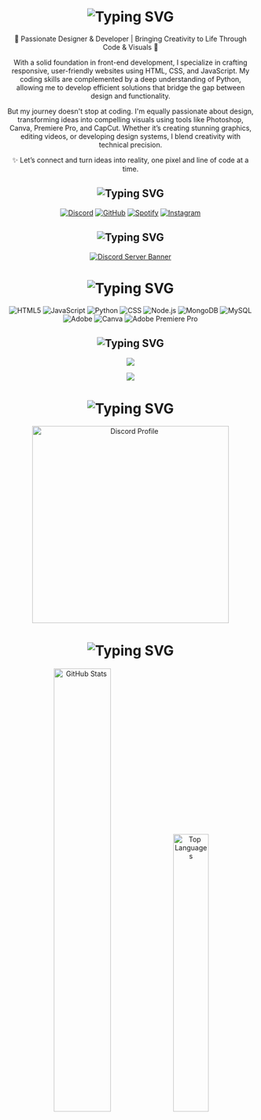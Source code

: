 <div align="center">
  <!-- About Me Section (Animated) -->
  <h1><img src="https://readme-typing-svg.herokuapp.com?font=Pacifico&pause=1000&color=FF00FF&background=69FF2000&center=true&vCenter=true&repeat=false&width=435&lines=About+Me" alt="Typing SVG" /></h1>
  <p>🌟 Passionate Designer & Developer | Bringing Creativity to Life Through Code & Visuals 🎨</p>
  <p>With a solid foundation in front-end development, I specialize in crafting responsive, user-friendly websites using HTML, CSS, and JavaScript. My coding skills are complemented by a deep understanding of Python, allowing me to develop efficient solutions that bridge the gap between design and functionality.</p>
  <p>But my journey doesn't stop at coding. I'm equally passionate about design, transforming ideas into compelling visuals using tools like Photoshop, Canva, Premiere Pro, and CapCut. Whether it’s creating stunning graphics, editing videos, or developing design systems, I blend creativity with technical precision.</p>
  <p>✨ Let’s connect and turn ideas into reality, one pixel and line of code at a time.</p>

  <!-- Social Media Section -->
  <h2><img src="https://readme-typing-svg.herokuapp.com?font=Pacifico&pause=1000&color=CA05C3&background=69FF2000&center=true&vCenter=true&repeat=false&width=435&lines=Social+Media's" alt="Typing SVG" /></h2>
  <p>
    <a href="https://discord.com/users/312062402273345537" target="_blank"><img src="https://img.shields.io/badge/Discord%20-7289DA.svg?&style=for-the-badge&logo=discord&logoColor=white" alt="Discord"></a>
    <a href="https://www.github.com/Wasetrox" target="_blank"><img src="https://img.shields.io/badge/GitHub%20-191717.svg?&style=for-the-badge&logo=github&logoColor=white" alt="GitHub"></a>
    <a href="https://spti.fi/wasetrox" target="_blank"><img src="https://img.shields.io/badge/Spotify%20-1ed760.svg?&style=for-the-badge&logo=spotify&logoColor=white" alt="Spotify"></a>
    <a href="https://www.instagram.com/thewasetrox" target="_blank"><img src="https://img.shields.io/badge/INSTAGRAM%20-DC3175.svg?&style=for-the-badge&logo=instagram&logoColor=white" alt="Instagram"></a>
  </p>

  <!-- Discord Server Section (Animated) -->
  <h2><img src="https://readme-typing-svg.herokuapp.com?font=Pacifico&pause=1000&color=00FFFF&background=69FF2000&center=true&vCenter=true&repeat=false&width=435&lines=My+Discord+Server" alt="Typing SVG" /></h2>
  <p>
    <a href="https://discord.gg/novadev" target="_blank">
      <img src="https://api.weblutions.com/discord/invite/novadev/" alt="Discord Server Banner">
    </a>
  </p>

  <!-- Tech Stack Section (Animated) -->
  <h1><img src="https://readme-typing-svg.herokuapp.com?font=Pacifico&pause=1000&color=FF9500&background=69FF2000&center=true&vCenter=true&repeat=false&width=435&lines=Tech+Stack" alt="Typing SVG" /></h1>
  <p>
    <img src="https://img.shields.io/badge/html5-%23E34F26.svg?style=for-the-badge&logo=html5&logoColor=white" alt="HTML5">
    <img src="https://img.shields.io/badge/javascript-%23323330.svg?style=for-the-badge&logo=javascript&logoColor=%23F7DF1E" alt="JavaScript">
    <img src="https://img.shields.io/badge/python-3670A0?style=for-the-badge&logo=python&logoColor=ffdd54" alt="Python">
    <img src="https://img.shields.io/badge/css-%231572B6.svg?style=for-the-badge&logo=css3&logoColor=white" alt="CSS">
    <img src="https://img.shields.io/badge/nodejs-6DA55F?style=for-the-badge&logo=node.js&logoColor=white" alt="Node.js">
    <img src="https://img.shields.io/badge/mongodb-%234ea94b.svg?style=for-the-badge&logo=mongodb&logoColor=white" alt="MongoDB">
    <img src="https://img.shields.io/badge/mysql-4479A1.svg?style=for-the-badge&logo=mysql&logoColor=white" alt="MySQL">
    <img src="https://img.shields.io/badge/adobe-%23FF0000.svg?style=for-the-badge&logo=adobe&logoColor=white" alt="Adobe">
    <img src="https://img.shields.io/badge/Canva-%2300C4CC.svg?style=for-the-badge&logo=Canva&logoColor=white" alt="Canva">
    <img src="https://img.shields.io/badge/Adobe%20Premiere%20Pro-9999FF.svg?style=for-the-badge&logo=Adobe%20Premiere%20Pro&logoColor=white" alt="Adobe Premiere Pro">
  </p>

  <!-- Languages & Tools Section -->
  <h2><img src="https://readme-typing-svg.herokuapp.com?font=Pacifico&pause=1000&color=18CA1F&background=69FF2000&center=true&vCenter=true&repeat=false&width=435&lines=Langauge's+%26+Tool's" alt="Typing SVG" /></h2>
  <p>
    <img src="https://skillicons.dev/icons?i=cs,js,html,css,nodejs,mongo&theme=dark" />
  </p>
  <p>
    <img src="https://skillicons.dev/icons?i=powershell,vscode,visualstudio&theme=dark" />
  </p>

  <!-- Discord Account Section -->
  <h1><img src="https://readme-typing-svg.herokuapp.com?font=Pacifico&pause=1000&color=326EFF&background=69FF2000&center=true&vCenter=true&repeat=false&width=435&lines=+My+Discord+Account's" alt="Typing SVG" /></h1>
  <p>
    <a href="https://discord.com/users/312062402273345537"><img width="400px" src="https://lanyard.kyrie25.dev/api/312062402273345537?decoration=true&useDisplayName=true&animationDuration=2s&waveColor=3256a8&imgStyle=square&imgBorderRadius=16px&bg=DD272700&idle" alt="Discord Profile"></a>
  </p>

  <!-- GitHub Stats Section -->
  <h1><img src="https://readme-typing-svg.herokuapp.com?font=Pacifico&pause=1000&color=326EFF&background=69FF2000&center=true&vCenter=true&repeat=false&width=435&lines=+Github+Stat's" alt="Typing SVG" /></h1>
  <p>
    <img src="https://github-readme-stats.vercel.app/api?username=Wasetrox&count_private=true&show_icons=true&theme=midnight-purple&hide_border=true" width="48%" alt="GitHub Stats" />
    <img src="https://github-readme-stats.vercel.app/api/top-langs/?username=Wasetrox&layout=compact&show_icons=true&theme=midnight-purple&hide_border=true" width="38%" alt="Top Languages" />
  </p>

  </a>
</div>
